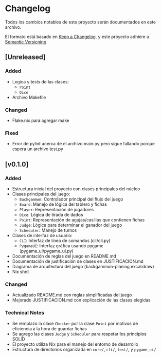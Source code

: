 # Changelog

Todos los cambios notables de este proyecto serán documentados en este archivo.

El formato está basado en [Keep a Changelog](https://keepachangelog.com/en/1.1.0/),
y este proyecto adhiere a [Semantic Versioning](https://semver.org/spec/v2.0.0.html).

## [Unreleased]

### Added
- Logica y tests de las clases:
    - `Point`
    - `Dice`
- Archivo Makefile

### Changed
- Flake.nix para agregar make

### Fixed
- Error de pylint acerca de el archivo main.py pero sigue fallando porque espera un archivo test.py

## [v0.1.0]
### Added
- Estructura inicial del proyecto con clases principales del núcleo
- Clases principales del juego:
  - `Backgammon`: Controlador principal del flujo del juego
  - `Board`: Manejo de lógica del tablero y fichas
  - `Player`: Representación de jugadores
  - `Dice`: Lógica de tirada de dados
  - `Point`: Representación de agujas/casillas que contienen fichas
  - `Judge`: Lógica para determinar el ganador del juego
  - `Scheduler`: Manejo de turnos
- Clases de interfaz de usuario:
  - `CLI`: Interfaz de línea de comandos (cli/cli.py)
  - `PygameUI`: Interfaz gráfica usando pygame (pygame_ui/pygame_ui.py)
- Documentación de reglas del juego en README.md
- Documentación de justificación de clases en JUSTIFICACION.md
- Diagrama de arquitectura del juego (backgammon-planing.excalidraw)
- Nix shell

### Changed
- Actualizado README.md con reglas simplificadas del juego
- Mejorado JUSTIFICACION.md con explicación de las clases elegidas

### Technical Notes
- Se remplazo la clase `Checker` por la clase `Point` por motivos de eficiencia a la hora de guardar fichas 
- Se agrego las clases `Judge` y `Scheduler` para respetar los principios SOLID
- El proyecto utiliza Nix para el manejo del entorno de desarrollo
- Estructura de directorios organizada en `core/`, `cli/`, `test/`, y `pygame_ui/`
